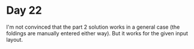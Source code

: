 # Day 22

I'm not convinced that the part 2 solution works in a general case (the foldings are manually entered either way). But it works for the given input layout.